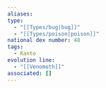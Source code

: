 ```yaml
---
aliases: 
type:
  - "[[Types/bug|bug]]"
  - "[[Types/poison|poison]]"
national dex number: 48
tags:
  - Kanto
evolution line:
  - "[[Venomoth]]"
associated: []
---
```

